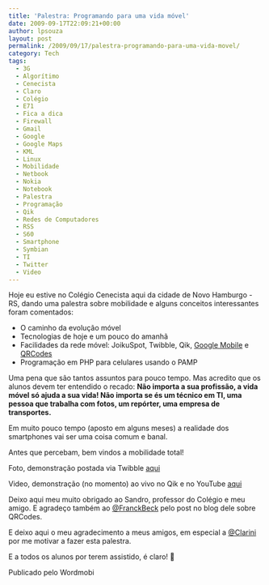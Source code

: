 ```yaml
---
title: 'Palestra: Programando para uma vida móvel'
date: 2009-09-17T22:09:21+00:00
author: lpsouza
layout: post
permalink: /2009/09/17/palestra-programando-para-uma-vida-movel/
category: Tech
tags:
  - 3G
  - Algorítimo
  - Cenecista
  - Claro
  - Colégio
  - E71
  - Fica a dica
  - Firewall
  - Gmail
  - Google
  - Google Maps
  - KML
  - Linux
  - Mobilidade
  - Netbook
  - Nokia
  - Notebook
  - Palestra
  - Programação
  - Qik
  - Redes de Computadores
  - RSS
  - S60
  - Smartphone
  - Symbian
  - TI
  - Twitter
  - Video
---
```

Hoje eu estive no Colégio Cenecista aqui da cidade de Novo Hamburgo - RS, dando uma palestra sobre mobilidade e alguns conceitos interessantes foram comentados:

* O caminho da evolução móvel
* Tecnologias de hoje e um pouco do amanhã
* Facilidades da rede móvel: JoikuSpot, Twibble, Qik, [Google Mobile](http://m.google.com) e [QRCodes](http://qrcode.kaywa.com/)
* Programação em PHP para celulares usando o PAMP

Uma pena que são tantos assuntos para pouco tempo. Mas acredito que os alunos devem ter entendido o recado:  **Não importa a sua profissão, a vida móvel só ajuda a sua vida! Não importa se és um técnico em TI, uma pessoa que trabalha com fotos, um repórter, uma empresa de transportes.**
  
Em muito pouco tempo (aposto em alguns meses) a realidade dos smartphones vai ser uma coisa comum e banal.
  
Antes que percebam, bem vindos a mobilidade total!

Foto, demonstração postada via Twibble [aqui](http://www.twitpic.com/i2osd)

Video, demonstração (no momento) ao vivo no Qik e no YouTube [aqui](http://www.youtube.com/watch?v=BXW_nfMmtnc)

Deixo aqui meu muito obrigado ao Sandro, professor do Colégio e meu amigo. E agradeço também ao [@FranckBeck](http://twitter.com/franckbeck) pelo post no blog dele sobre QRCodes.
  
E deixo aqui o meu agradecimento a meus amigos, em especial a [@Clarini](http://twitter.com/Clarini) por me motivar a fazer esta palestra.
  
E a todos os alunos por terem assistido, é claro! 🙂

Publicado pelo Wordmobi
